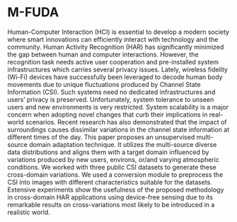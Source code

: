 # M-FUDA

Human-Computer Interaction (HCI) is essential to develop a modern society where
smart innovations can efficiently interact with technology and the community. Human
Activity Recognition (HAR) has significantly minimized the gap between human and
computer interactions. However, the recognition task needs active user cooperation and
pre-installed system infrastructures which carries several privacy issues. Lately, wireless
fidelity (Wi-Fi) devices have successfully been leveraged to decode human body
movements due to unique fluctuations produced by Channel State Information (CSI).
Such systems need no dedicated infrastructures and users’ privacy is preserved.
Unfortunately, system tolerance to unseen users and new environments is very restricted.
System scalability is a major concern when adopting novel changes that curb their
implications in real-world scenarios. Recent research has also demonstrated that the
impact of surroundings causes dissimilar variations in the channel state information at
different times of the day. This paper proposes an unsupervised multi-source domain
adaptation technique. It utilizes the multi-source diverse data distributions and aligns
them with a target domain influenced by variations produced by new users, environs,
or/and varying atmospheric conditions. We worked with three public CSI datasets to
generate these cross-domain variations. We used a conversion module to preprocess the
CSI into images with different characteristics suitable for the datasets. Extensive
experiments show the usefulness of the proposed methodology in cross-domain HAR
applications using device-free sensing due to its remarkable results on cross-variations
most likely to be introduced in a realistic world.
